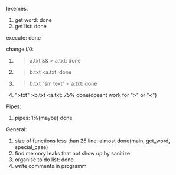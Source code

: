 lexemes:
  1) get word: done
  2) get list: done

execute: done

change i/0:
  1) >a.txt && > a.txt: done
  2) >b.txt <a.txt: done
  3) >b.txt "sm text" < a.txt: done
  4) ">txt" >b.txt <a.txt: 75% done(doesnt work for ">" or "<")
  
Pipes:
  1) pipes: 1%(maybe) done

General:
  1) size of functions less than 25 line: almost done(main, get_word, special_case)
  2) find memory leaks that not show up by sanitize
  3) organise to do list: done
  4) write comments in programm
